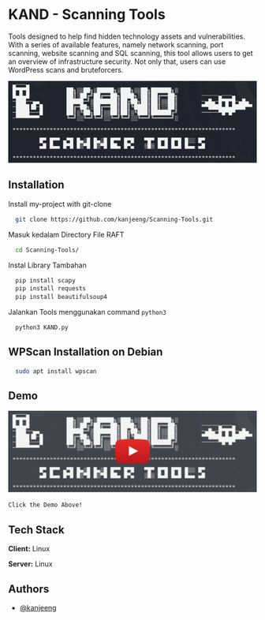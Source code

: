 
# KAND - Scanning Tools

Tools designed to help find hidden technology assets and vulnerabilities. With a series of available features, namely network scanning, port scanning, website scanning and SQL scanning, this tool allows users to get an overview of infrastructure security. Not only that, users can use WordPress scans and bruteforcers.


![Logo](https://github.com/kanjeeng/Scanning-Tools/blob/main/image.png)



## Installation

Install my-project with git-clone

```bash
  git clone https://github.com/kanjeeng/Scanning-Tools.git
```

Masuk kedalam Directory File RAFT

```bash
  cd Scanning-Tools/
```

Instal Library Tambahan
```bash
  pip install scapy
  pip install requests
  pip install beautifulsoup4
```  

Jalankan Tools menggunakan command `python3`
```bash
  python3 KAND.py

```
## WPScan Installation on Debian

```bash
  sudo apt install wpscan
```

## Demo

[![Alt Text](https://github.com/kanjeeng/Scanning-Tools/blob/main/thumbnail.png)](https://youtu.be/LnLSwZtcIck)


```bash
Click the Demo Above!

```
## Tech Stack

**Client:** Linux

**Server:** Linux


## Authors

- [@kanjeeng](https://github.com/kanjeeng/)
